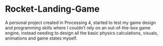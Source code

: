 # Rocket-Landing-Game
A personal project created in Processing 4, started to test my game design and programming skills where I couldn’t rely on an out-of-the-box game engine, 
instead needing to design all the basic physics calculations, visuals, animations and game states myself.
